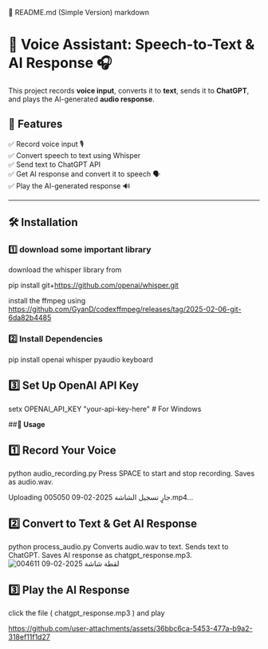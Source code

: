 📌 README.md (Simple Version)
markdown

# 🎤 Voice Assistant: Speech-to-Text & AI Response 🎧

This project records **voice input**, converts it to **text**, sends it to **ChatGPT**, and plays the AI-generated **audio response**.

## **🔹 Features**
✅ Record voice input 🎙️  
✅ Convert speech to text using Whisper  
✅ Send text to ChatGPT API  
✅ Get AI response and convert it to speech 🗣️  
✅ Play the AI-generated response 🔊  

---

## **🛠️ Installation**

### **1️⃣ download some important library**
download the whisper library from 

pip install git+https://github.com/openai/whisper.git 

install the ffmpeg using https://github.com/GyanD/codexffmpeg/releases/tag/2025-02-06-git-6da82b4485



### **2️⃣ Install Dependencies**
pip install openai whisper pyaudio keyboard


## **3️⃣ Set Up OpenAI API Key**
setx OPENAI_API_KEY "your-api-key-here"    # For Windows


##**🚀 Usage**
## **1️⃣ Record Your Voice**
python audio_recording.py
Press SPACE to start and stop recording.
Saves as audio.wav.


Uploading جارٍ تسجيل الشاشة 2025-02-09 005050.mp4…



## **2️⃣ Convert to Text & Get AI Response**
python process_audio.py
Converts audio.wav to text.
Sends text to ChatGPT.
Saves AI response as chatgpt_response.mp3.
![لقطة شاشة 2025-02-09 004611](https://github.com/user-attachments/assets/a9430acf-a5cf-4ea1-98e4-3fc576bdff82)


## **3️⃣ Play the AI Response**

click the file ( chatgpt_response.mp3 ) and play 


https://github.com/user-attachments/assets/36bbc6ca-5453-477a-b9a2-318ef11f1d27



